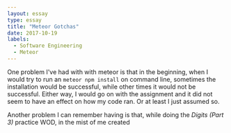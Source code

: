 ```yaml
---
layout: essay
type: essay
title: "Meteor Gotchas"
date: 2017-10-19
labels:
  - Software Engineering
  - Meteor
---
```


One problem I've had with with meteor is that in the beginning, when I would try to run an ```meteor npm install``` on command line, sometimes the installation would be successful, while other times it would not be successful. Either way, I would go on with the assignment and it did not seem to have an effect on how my code ran. Or at least I just assumed so.

Another problem I can remember having is that, while doing the *Digits (Part 3)* practice WOD, in the mist of me created 
